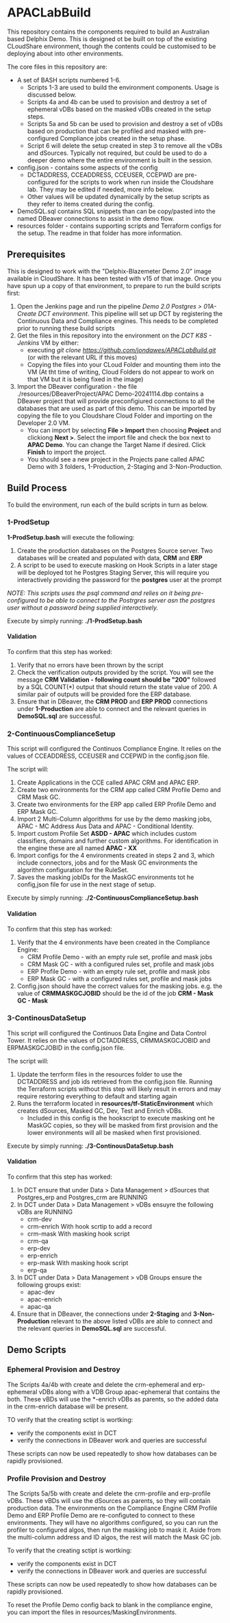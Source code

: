 # APACLabBuild

This repository contains the components required to build an Australian based Delphix Demo. This is designed ot be built on top of the existing CLoudShare environment, though the contents could be customised to be deploying about into other environments.

The core files in this repository are:
- A set of BASH scripts numbered 1-6. 
    - Scripts 1-3 are used to build the environment components. Usage is discussed below.
    - Scripts 4a and 4b can be used to provision and destroy a set of ephemeral vDBs based on the masked vDBs created in the setup steps.
    - Scripts 5a and 5b can be used to provision and destroy a set of vDBs based on production that can be profiled and masked with pre-configured Compliance jobs created in the setup phase.
    - Script 6 will delete the setup created in step 3 to remove all the vDBs and dSources. Typically not required, but could be used to do a deeper demo where the entire environment is built in the session.
- config.json - contains some aspects of the config
    -  DCTADDRESS, CCEADDRESS, CCEUSER, CCEPWD are pre-configured for the scripts to work when run inside the Cloudshare lab. They may be edited if needed, more info below. 
    - Other values will be updated dynamically by the setup scripts as they refer to items created during the config.
- DemoSQL.sql contains SQL snippets than can be copy/pasted into the named DBeaver connections to assist in the demo flow.
- resources folder - contains supporting scripts and Terraform configs for the setup. The readme in that folder has more information.

## Prerequisites
This is designed to work with the "Delphix-Blazemeter Demo 2.0" image available in CloudShare. It has been tested with v15 of that image. Once you have spun up a copy of that environment, to prepare to run the build scripts first:
1. Open the Jenkins page and run the pipeline *Demo 2.0 Postgres > 01A-Create DCT environment*. This pipeline will set up DCT by registering the Continuous Data and Compliance engines. This needs to be completed prior to running these build scripts
2. Get the files in this repository into the environment on the *DCT K8S - Jenkins* VM by either:
    - executing *git clone https://github.com/jondawes/APACLabBuild.git* (or with the relevant URL if this moves)
    - Copying the files into your CLoud Folder and mounting them into the VM (At tht time of writing, Cloud Folders do not appear to work on that VM but it is being fixed in the image)
3. Import the DBeaver configuration - the file ./resources/DBeaverProject/APAC Demo-20241114.dbp contains a DBeaver project that will provide preconfigiured connections to all the databases that are used as part of this demo. This can be imported by copying the file to you Cloudshare Cloud Folder and importing on the Developer 2.0 VM.
    - You can import by selecting **File > Import** then choosing **Project** and clickiong **Next >**. Select the import file and check the box next to **APAC Demo**. You can change the Target Name if desired. Click **Finish** to import the project.
    - You should see a new project in the Projects pane called APAC Demo with 3 folders, 1-Production, 2-Staging and 3-Non-Production.

## Build Process
To build the environment, run each of the build scripts in turn as below.

### 1-ProdSetup
**1-ProdSetup.bash** will execute the following:
1. Create the production databases on the Postgres Source server. Two databases will be created and populated with data, **CRM** and **ERP**
2. A script to be used to execute masking on Hook Scripts in a later stage will be deployed tot he Postgres Staging Server, this will require you interactively providing the password for the **postgres** user at the prompt

*NOTE: This scripts uses the psql command and relies on it being pre-configured to be able to connect to the Postrgres server asn the postgres user without a password being supplied interactively.*

Execute by simply running:
**./1-ProdSetup.bash**

#### Validation
To confirm that this step has worked:
1. Verify that no errors have been thrown by the script
2. Check the verification outputs provided by the script. You will see the message **CRM Validation - following count should be "200"** followed by a SQL COUNT(*) output that should return the state value of 200. A similar pair of outputs will be provided fore the ERP database.
3. Ensure that in DBeaver, the **CRM PROD** and **ERP PROD** connections under **1-Production** are able to connect and the relevant queries in **DemoSQL.sql** are successful.

### 2-ContinuousComplianceSetup
This script will configured the Continuos Compliance Engine. It relies on the values of CCEADDRESS, CCEUSER and CCEPWD in the config.json file.

The script will:
1. Create Applications in the CCE called APAC CRM and APAC ERP.
2. Create two environments for the CRM app called CRM Profile Demo and CRM Mask GC.
3. Create two environments for the ERP app called ERP Profile Demo and ERP Mask GC.
4. Import 2 Multi-Column algorithms for use by the demo masking jobs, APAC - MC Address Aus Data and APAC - Conditional Identity.
5. Import custom Profile Set **ASDD - APAC** which includes custom classifiers, domains and further custom algorithms. For identification in the engine these are all named **APAC - XX**
6. Import configs for the 4 environments created in steps 2 and 3, which include connectors, jobs and for the Mask GC environments the algorithm configuration for the RuleSet.
7. Saves the masking jobIDs for the MaskGC environments tot he config,json file for use in the next stage of setup.

Execute by simply running:
**./2-ContinuousComplianceSetup.bash**

#### Validation
To confirm that this step has worked:
1. Verify that the 4 environments have been created in the Compliance Engine:
    - CRM Profile Demo - with an empty rule set, profile and mask jobs
    - CRM Mask GC - with a configured rules set, profile and mask jobs
    - ERP Profile Demo - with an empty rule set, profile and mask jobs
    - ERP Mask GC - with a configured rules set, profile and mask jobs
2. Config.json should have the correct values for the masking jobs. e.g. the value of **CRMMASKGCJOBID** should be the id of the job **CRM - Mask GC - Mask**

### 3-ContinousDataSetup
This script will configured the Continuos Data Engine and Data Control Tower. It relies on the values of DCTADDRESS, CRMMASKGCJOBID and ERPMASKGCJOBID in the config.json file.

The script will:
1. Update the terrform files in the resources folder to use the DCTADDRESS and job ids retrieved from the config.json file. Running the Terraform scripts without this step will likely result in errors and may require restoring everything to default and starting again
2. Runs the terraform located in **resources/tf-StaticEnvironment** which creates dSources, Masked GC, Dev, Test and Enrich vDBs. 
    - Included in this config is the hookscript to execute masking ont he MaskGC copies, so they will be masked from first provision and the lower environments will all be masked when first provisioned.

Execute by simply running:
**./3-ContinousDataSetup.bash**

#### Validation
To confirm that this step has worked:
1. In DCT ensure that under Data > Data Management > dSources that Postgres_erp and Postgres_crm are RUNNING
2. In DCT under Data > Data Management > vDBs ensuyre the following vDBs are RUNNING
    - crm-dev
    - crm-enrich      With hook scrtip to add a record
    - crm-mask        With masking hook script
    - crm-qa
    - erp-dev
    - erp-enrich
    - erp-mask        With masking hook script
    - erp-qa
3. In DCT under Data > Data Management > vDB Groups ensure the following groups exist:
    - apac-dev
    - apac-enrich
    - apac-qa
4. Ensure that in DBeaver, the connections under **2-Staging** and **3-Non-Production** relevant to the above listed vDBs are able to connect and the relevant queries in **DemoSQL.sql** are successful.


## Demo Scripts

### Ephemeral Provision and Destroy
The Scripts 4a/4b with create and delete the crm-ephemeral and erp-ephemeral vDBs along with a VDB Group apac-ephemeral that contains the both. These vBDs will use the *-enrich vDBs as parents, so the added data in the crm-enrich database will be present.

TO verify that the creating sctipt is wortking:
- verify the components exist in DCT
- verify the connections in DBeaver work and queries are successful

These scripts can now be used repeatedly to show how databases can be rapidly provisioned.

### Profile Provision and Destroy
The Scripts 5a/5b with create and delete the crm-profile and erp-profile vDBs. These vBDs will use the dSources as parents, so they will contain production data. The environments on the Compliance Engine CRM Profile Demo and ERP Profile Demo are  re-configuted to connect to these environments. They will have no algorithms configured, so you can run the profiler to configured algos, then run the masking job to mask it. Aside from the multi-column address and ID algos, the rest will match the Mask GC job.

To verify that the creating sctipt is wortking:
- verify the components exist in DCT
- verify the connections in DBeaver work and queries are successful

These scripts can now be used repeatedly to show how databases can be rapidly provisioned.

To reset the Profile Demo config back to blank in the compliance engine, you can import the files in resources/MaskingEnvironments.